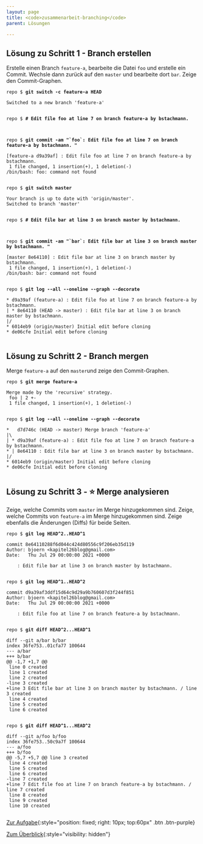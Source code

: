 ```yaml
---
layout: page
title: <code>zusammenarbeit-branching</code>
parent: Lösungen

---
```

## Lösung zu Schritt 1 - Branch erstellen

Erstelle einen Branch `feature-a`, bearbeite die Datei `foo`
und erstelle ein Commit.
Wechsle dann zurück auf den `master` und bearbeite dort `bar`.
Zeige den Commit-Graphen.


<pre><code>repo $ <b>git switch -c feature-a HEAD</b><br><br>Switched to a new branch 'feature-a'<br><br></code></pre>



<pre><code>repo $ <b># Edit file foo at line 7 on branch feature-a by bstachmann.</b><br><br><br></code></pre>



<pre><code>repo $ <b>git commit -am &quot;`foo`: Edit file foo at line 7 on branch feature-a by bstachmann. &quot;</b><br><br>[feature-a d9a39af] : Edit file foo at line 7 on branch feature-a by bstachmann.<br> 1 file changed, 1 insertion(+), 1 deletion(-)<br>/bin/bash: foo: command not found<br><br></code></pre>



<pre><code>repo $ <b>git switch master</b><br><br>Your branch is up to date with 'origin/master'.<br>Switched to branch 'master'<br><br></code></pre>



<pre><code>repo $ <b># Edit file bar at line 3 on branch master by bstachmann.</b><br><br><br></code></pre>



<pre><code>repo $ <b>git commit -am &quot;`bar`: Edit file bar at line 3 on branch master by bstachmann. &quot;</b><br><br>[master 8e64110] : Edit file bar at line 3 on branch master by bstachmann.<br> 1 file changed, 1 insertion(+), 1 deletion(-)<br>/bin/bash: bar: command not found<br><br></code></pre>



<pre><code>repo $ <b>git log --all --oneline --graph --decorate</b><br><br>* d9a39af (feature-a) : Edit file foo at line 7 on branch feature-a by bstachmann.<br>| * 8e64110 (HEAD -&gt; master) : Edit file bar at line 3 on branch master by bstachmann.<br>|/  <br>* 6014eb9 (origin/master) Initial edit before cloning<br>* de06cfe Initial edit before cloning<br><br></code></pre>


## Lösung zu Schritt 2 - Branch mergen

Merge `feature-a` auf den `master`und
zeige den Commit-Graphen.


<pre><code>repo $ <b>git merge feature-a</b><br><br>Merge made by the 'recursive' strategy.<br> foo | 2 +-<br> 1 file changed, 1 insertion(+), 1 deletion(-)<br><br></code></pre>



<pre><code>repo $ <b>git log --all --oneline --graph --decorate</b><br><br>*   d7d746c (HEAD -&gt; master) Merge branch 'feature-a'<br>|\  <br>| * d9a39af (feature-a) : Edit file foo at line 7 on branch feature-a by bstachmann.<br>* | 8e64110 : Edit file bar at line 3 on branch master by bstachmann.<br>|/  <br>* 6014eb9 (origin/master) Initial edit before cloning<br>* de06cfe Initial edit before cloning<br><br></code></pre>


## Lösung zu Schritt 3 - ⭐ Merge analysieren

Zeige, welche Commits vom `master` im Merge hinzugekommen sind.
Zeige, welche Commits von `feature-a` im Merge hinzugekommen sind.
Zeige ebenfalls die Änderungen (Diffs) für beide Seiten.


<pre><code>repo $ <b>git log HEAD^2..HEAD^1</b><br><br>commit 8e64110288f6d044c424d80556c9f206eb35d119<br>Author: bjoern &lt;kapitel26blog@gmail.com&gt;<br>Date:   Thu Jul 29 00:00:00 2021 +0000<br><br>    : Edit file bar at line 3 on branch master by bstachmann.<br><br></code></pre>



<pre><code>repo $ <b>git log HEAD^1..HEAD^2</b><br><br>commit d9a39af3ddf15d64c9d29a9b760607d3f244f851<br>Author: bjoern &lt;kapitel26blog@gmail.com&gt;<br>Date:   Thu Jul 29 00:00:00 2021 +0000<br><br>    : Edit file foo at line 7 on branch feature-a by bstachmann.<br><br></code></pre>



<pre><code>repo $ <b>git diff HEAD^2...HEAD^1</b><br><br>diff --git a/bar b/bar<br>index 36fe753..01cfa77 100644<br>--- a/bar<br>+++ b/bar<br>@@ -1,7 +1,7 @@<br> line 0 created<br> line 1 created<br> line 2 created<br>-line 3 created<br>+line 3 Edit file bar at line 3 on branch master by bstachmann. / line 3 created<br> line 4 created<br> line 5 created<br> line 6 created<br><br></code></pre>



<pre><code>repo $ <b>git diff HEAD^1...HEAD^2</b><br><br>diff --git a/foo b/foo<br>index 36fe753..50c9a7f 100644<br>--- a/foo<br>+++ b/foo<br>@@ -5,7 +5,7 @@ line 3 created<br> line 4 created<br> line 5 created<br> line 6 created<br>-line 7 created<br>+line 7 Edit file foo at line 7 on branch feature-a by bstachmann. / line 7 created<br> line 8 created<br> line 9 created<br> line 10 created<br><br></code></pre>


[Zur Aufgabe](aufgabe-zusammenarbeit-branching.html){:style="position: fixed; right: 10px; top:60px" .btn .btn-purple}

[Zum Überblick](../../ueberblick.html){:style="visibility: hidden"}

